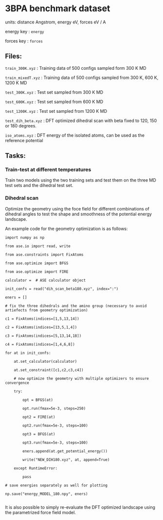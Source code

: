 # 3BPA benchmark dataset

units: distance Angstrom, energy eV, forces eV / A

energy key : `energy`

forces key : `forces`

## Files:

`train_300K.xyz` : Training data of 500 configs sampled form 300 K MD

`train_mixedT.xyz` : Training data of 500 configs sampled from 300 K, 600 K, 1200 K MD

`test_300K.xyz` : Test set sampled from 300 K MD

`test_600K.xyz` : Test set sampled from 600 K MD

`test_1200K.xyz` : Test set sampled from 1200 K MD

`test_dih_beta.xyz` : DFT optimized dihedral scan with beta fixed to 120, 150 or 180 degrees. 

`iso_atoms.xyz` : DFT energy of the isolated atoms, can be used as the reference potential

## Tasks:

### Train-test at different temperatures 

Train two models using the two training sets and test them on the three MD test sets and the dihedral test set. 

### Dihedral scan

Optimize the geometry using the foce field for different combinations of dihedral angles
to test the shape and smoothness of the potential energy landscape. 

An example code for the geometry optimization is as follows:

```
import numpy as np

from ase.io import read, write

from ase.constraints import FixAtoms

from ase.optimize import BFGS

from ase.optimize import FIRE

calculator =  # ASE calculator object

init_confs = read("dih_scan_beta180.xyz", index=":")

eners = []

# fix the three dihedrals and the amino group (necessary to avoid artiefects from geometry optimization)

c1 = FixAtoms(indices=[1,5,13,14]) 

c2 = FixAtoms(indices=[13,5,1,4])

c3 = FixAtoms(indices=[5,13,14,18])

c4 = FixAtoms(indices=[1,4,6,8])

for at in init_confs:

    at.set_calculator(calculator)

    at.set_constraint([c1,c2,c3,c4])

    # now optimize the geometry with multiple optimizers to ensure convergence

    try:

        opt = BFGS(at)

        opt.run(fmax=5e-3, steps=250)

        opt2 = FIRE(at)

        opt2.run(fmax=5e-3, steps=100)

        opt3 = BFGS(at)

        opt3.run(fmax=5e-3, steps=100)

        eners.append(at.get_potential_energy())

        write("NEW_DIH180.xyz", at, append=True)  

    except RuntimeError:

        pass

# save energies separately as well for plotting

np.save("energy_MODEL_180.npy", eners)


```

It is also possible to simply re-evaluate the DFT optimized landscape using the parametrized force field model.  
